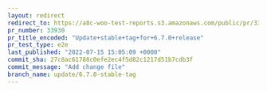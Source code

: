 ```yaml
---
layout: redirect
redirect_to: https://a8c-woo-test-reports.s3.amazonaws.com/public/pr/33930/e2e/index.html
pr_number: 33930
pr_title_encoded: "Update+stable+tag+for+6.7.0+release"
pr_test_type: e2e
last_published: "2022-07-15 15:05:09 +0000"
commit_sha: 27c8ac61788c0efe2ec4f5d82c1217d51b7cdb3f
commit_message: "Add change file"
branch_name: update/6.7.0-stable-tag
---
```

